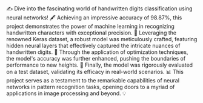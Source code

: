 ✍️ Dive into the fascinating world of handwritten digits classification using neural networks! 
🖋️ Achieving an impressive accuracy of 98.87%, this project demonstrates the power of machine learning in recognizing handwritten characters with exceptional precision.
🎉 Leveraging the renowned Keras dataset, a robust model was meticulously crafted, featuring hidden neural layers that effectively captured the intricate nuances of handwritten digits.
🧠 Through the application of optimization techniques, the model's accuracy was further enhanced, pushing the boundaries of performance to new heights. 
🚀 Finally, the model was rigorously evaluated on a test dataset, validating its efficacy in real-world scenarios.
📊 This project serves as a testament to the remarkable capabilities of neural networks in pattern recognition tasks, opening doors to a myriad of applications in image processing and beyond. 💡
